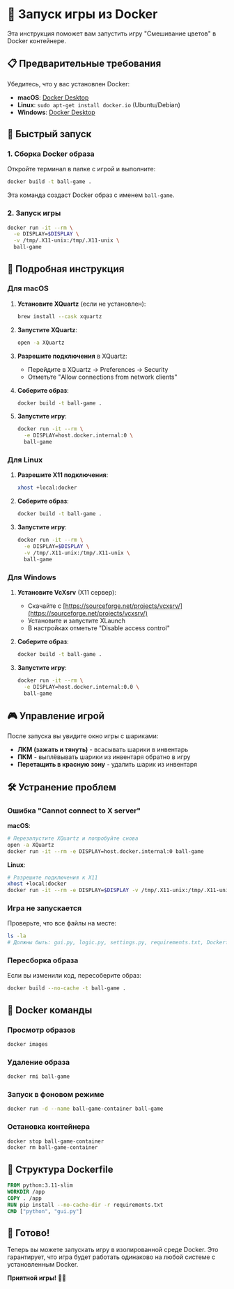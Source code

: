 # 🐳 Запуск игры из Docker

Эта инструкция поможет вам запустить игру "Смешивание цветов" в Docker контейнере.

## 📋 Предварительные требования

Убедитесь, что у вас установлен Docker:
- **macOS**: [Docker Desktop](https://www.docker.com/products/docker-desktop)
- **Linux**: `sudo apt-get install docker.io` (Ubuntu/Debian)
- **Windows**: [Docker Desktop](https://www.docker.com/products/docker-desktop)

## 🚀 Быстрый запуск

### 1. Сборка Docker образа

Откройте терминал в папке с игрой и выполните:

```bash
docker build -t ball-game .
```

Эта команда создаст Docker образ с именем `ball-game`.

### 2. Запуск игры

```bash
docker run -it --rm \
  -e DISPLAY=$DISPLAY \
  -v /tmp/.X11-unix:/tmp/.X11-unix \
  ball-game
```

## 🔧 Подробная инструкция

### Для macOS

1. **Установите XQuartz** (если не установлен):
   ```bash
   brew install --cask xquartz
   ```

2. **Запустите XQuartz**:
   ```bash
   open -a XQuartz
   ```

3. **Разрешите подключения** в XQuartz:
   - Перейдите в XQuartz → Preferences → Security
   - Отметьте "Allow connections from network clients"

4. **Соберите образ**:
   ```bash
   docker build -t ball-game .
   ```

5. **Запустите игру**:
   ```bash
   docker run -it --rm \
     -e DISPLAY=host.docker.internal:0 \
     ball-game
   ```

### Для Linux

1. **Разрешите X11 подключения**:
   ```bash
   xhost +local:docker
   ```

2. **Соберите образ**:
   ```bash
   docker build -t ball-game .
   ```

3. **Запустите игру**:
   ```bash
   docker run -it --rm \
     -e DISPLAY=$DISPLAY \
     -v /tmp/.X11-unix:/tmp/.X11-unix \
     ball-game
   ```

### Для Windows

1. **Установите VcXsrv** (X11 сервер):
   - Скачайте с [https://sourceforge.net/projects/vcxsrv/](https://sourceforge.net/projects/vcxsrv/)
   - Установите и запустите XLaunch
   - В настройках отметьте "Disable access control"

2. **Соберите образ**:
   ```bash
   docker build -t ball-game .
   ```

3. **Запустите игру**:
   ```bash
   docker run -it --rm \
     -e DISPLAY=host.docker.internal:0.0 \
     ball-game
   ```

## 🎮 Управление игрой

После запуска вы увидите окно игры с шариками:

- **ЛКМ (зажать и тянуть)** - всасывать шарики в инвентарь
- **ПКМ** - выплёвывать шарики из инвентаря обратно в игру
- **Перетащить в красную зону** - удалить шарик из инвентаря

## 🛠️ Устранение проблем

### Ошибка "Cannot connect to X server"

**macOS**:
```bash
# Перезапустите XQuartz и попробуйте снова
open -a XQuartz
docker run -it --rm -e DISPLAY=host.docker.internal:0 ball-game
```

**Linux**:
```bash
# Разрешите подключения к X11
xhost +local:docker
docker run -it --rm -e DISPLAY=$DISPLAY -v /tmp/.X11-unix:/tmp/.X11-unix ball-game
```

### Игра не запускается

Проверьте, что все файлы на месте:
```bash
ls -la
# Должны быть: gui.py, logic.py, settings.py, requirements.txt, Dockerfile
```

### Пересборка образа

Если вы изменили код, пересоберите образ:
```bash
docker build --no-cache -t ball-game .
```

## 🐳 Docker команды

### Просмотр образов
```bash
docker images
```

### Удаление образа
```bash
docker rmi ball-game
```

### Запуск в фоновом режиме
```bash
docker run -d --name ball-game-container ball-game
```

### Остановка контейнера
```bash
docker stop ball-game-container
docker rm ball-game-container
```

## 📝 Структура Dockerfile

```dockerfile
FROM python:3.11-slim
WORKDIR /app
COPY . /app
RUN pip install --no-cache-dir -r requirements.txt
CMD ["python", "gui.py"]
```

## 🎯 Готово!

Теперь вы можете запускать игру в изолированной среде Docker. Это гарантирует, что игра будет работать одинаково на любой системе с установленным Docker.

**Приятной игры!** 🎨✨
